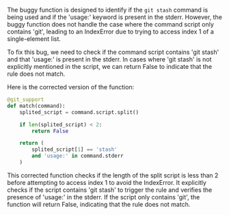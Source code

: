 The buggy function is designed to identify if the `git stash` command is being used and if the 'usage:' keyword is present in the stderr. However, the buggy function does not handle the case where the command script only contains 'git', leading to an IndexError due to trying to access index 1 of a single-element list.

To fix this bug, we need to check if the command script contains 'git stash' and that 'usage:' is present in the stderr. In cases where 'git stash' is not explicitly mentioned in the script, we can return False to indicate that the rule does not match.

Here is the corrected version of the function:

```python
@git_support
def match(command):
    splited_script = command.script.split()

    if len(splited_script) < 2:
        return False

    return (
        splited_script[1] == 'stash'
        and 'usage:' in command.stderr
    )
``` 

This corrected function checks if the length of the split script is less than 2 before attempting to access index 1 to avoid the IndexError. It explicitly checks if the script contains 'git stash' to trigger the rule and verifies the presence of 'usage:' in the stderr. If the script only contains 'git', the function will return False, indicating that the rule does not match.